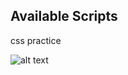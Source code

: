 ## Available Scripts

css practice

![alt text](https://raw.githubusercontent.com/march-dave/react-css-timeline/blob/master/src/images/Timeline.png)